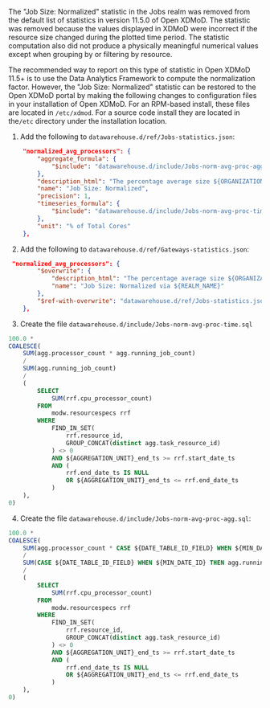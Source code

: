 The "Job Size: Normalized" statistic in the Jobs realm was removed from the default list of statistics in version 11.5.0 of Open XDMoD. The statistic was removed because the values displayed in XDMoD were incorrect if the resource size changed during the plotted time period. The statistic computation also did not produce a physically meaningful numerical values except when grouping by or filtering by resource.

The recommended way to report on this type of statistic in Open XDMoD 11.5+ is to use the Data Analytics Framework to compute the normalization factor. However, the "Job Size: Normalized" statistic can be restored to the  Open XDMoD portal by making the following changes to  configuration files in your installation of Open XDMoD. For an RPM-based install, these files are located in `/etc/xdmod`. For a source code install they are located in the`/etc` directory under the installation location.

1. Add the following to `datawarehouse.d/ref/Jobs-statistics.json`:
```json
    "normalized_avg_processors": {
        "aggregate_formula": {
            "$include": "datawarehouse.d/include/Jobs-norm-avg-proc-agg.sql"
        },
        "description_html": "The percentage average size ${ORGANIZATION_NAME} job divided by the total number of cores in the resource where the job ran. The job normalization calculation assumes that the resource size is constant. This statistic should not be used with a time range where the resource size changes, because the statistic will be incorrect.<br><i>Normalized Job Size: </i>The ratio of the total number of processor cores used by a (parallel) job over the total number of cores on the resource.",
        "name": "Job Size: Normalized",
        "precision": 1,
        "timeseries_formula": {
            "$include": "datawarehouse.d/include/Jobs-norm-avg-proc-time.sql"
        },
        "unit": "% of Total Cores"
    },

```


2. Add the following to `datawarehouse.d/ref/Gateways-statistics.json`:
```json
 "normalized_avg_processors": {
        "$overwrite": {
            "description_html": "The percentage average size ${ORGANIZATION_NAME} ${REALM_NAME} job over total machine cores.<br><i>Normalized Job Size: </i>The percentage total number of processor cores used by a (parallel) job over the total number of cores on the machine.",
            "name": "Job Size: Normalized via ${REALM_NAME}"
        },
        "$ref-with-overwrite": "datawarehouse.d/ref/Jobs-statistics.json#/normalized_avg_processors"
    },
```

3. Create the file `datawarehouse.d/include/Jobs-norm-avg-proc-time.sql`
```sql
100.0 *
COALESCE(
    SUM(agg.processor_count * agg.running_job_count)
    /
    SUM(agg.running_job_count)
    /
    (
        SELECT
            SUM(rrf.cpu_processor_count)
        FROM
            modw.resourcespecs rrf
        WHERE
            FIND_IN_SET(
                rrf.resource_id,
                GROUP_CONCAT(distinct agg.task_resource_id)
            ) <> 0
            AND ${AGGREGATION_UNIT}_end_ts >= rrf.start_date_ts
            AND (
                rrf.end_date_ts IS NULL
                OR ${AGGREGATION_UNIT}_end_ts <= rrf.end_date_ts
            )
    ),
0)

```

4. Create the file `datawarehouse.d/include/Jobs-norm-avg-proc-agg.sql`:
```sql
100.0 *
COALESCE(
    SUM(agg.processor_count * CASE ${DATE_TABLE_ID_FIELD} WHEN ${MIN_DATE_ID} THEN agg.running_job_count ELSE agg.started_job_count END)
    /
    SUM(CASE ${DATE_TABLE_ID_FIELD} WHEN ${MIN_DATE_ID} THEN agg.running_job_count ELSE agg.started_job_count END)
    /
    (
        SELECT
            SUM(rrf.cpu_processor_count)
        FROM
            modw.resourcespecs rrf
        WHERE
            FIND_IN_SET(
                rrf.resource_id,
                GROUP_CONCAT(distinct agg.task_resource_id)
            ) <> 0
            AND ${AGGREGATION_UNIT}_end_ts >= rrf.start_date_ts
            AND (
                rrf.end_date_ts IS NULL
                OR ${AGGREGATION_UNIT}_end_ts <= rrf.end_date_ts
            )
    ),
0)

```
